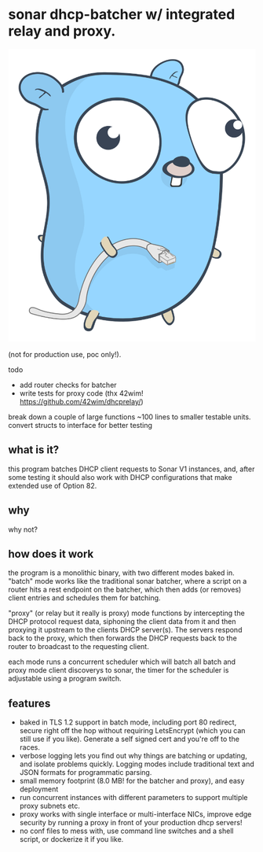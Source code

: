 # sonar dhcp-batcher w/ integrated relay and proxy.
![written in Go!](https://github.com/80at8/dhcp-batcher/blob/master/assets/netgopher.svg)

(not for production use, poc only!).

todo
- add router checks for batcher
- write tests for proxy code (thx 42wim! https://github.com/42wim/dhcprelay/)

break down a couple of large functions ~100 lines to smaller testable units.
convert structs to interface for better testing

## what is it?
this program batches DHCP client requests to Sonar V1 instances, and, after some testing it should also work with DHCP configurations that make extended use of Option 82.

## why
why not?

## how does it work
the program is a monolithic binary, with two different modes baked in. "batch" mode works like the traditional sonar batcher, where a script on a router hits a rest endpoint on the batcher, which then adds (or removes) client entries and schedules them for batching.

"proxy" (or relay but it really is proxy) mode functions by intercepting the DHCP protocol request data, siphoning the client data from it and then proxying it upstream to the clients DHCP server(s). The servers respond back to the proxy, which then forwards the DHCP requests back to the router to broadcast to the requesting client.

each mode runs a concurrent scheduler which will batch all batch and proxy mode client discoverys to sonar, the timer for the scheduler is adjustable using a program switch.

## features

* baked in TLS 1.2 support in batch mode, including port 80 redirect, secure right off the hop without requiring LetsEncrypt (which you can still use if you like). Generate a self signed cert and you're off to the races.
* verbose logging lets you find out why things are batching or updating, and isolate problems quickly. Logging modes include traditional text and JSON formats for programmatic parsing.
* small memory footprint (8.0 MB! for the batcher and proxy), and easy deployment
* run concurrent instances with different parameters to support multiple proxy subnets etc.
* proxy works with single interface or multi-interface NICs, improve edge security by running a proxy in front of your production dhcp servers!
* no conf files to mess with, use command line switches and a shell script, or dockerize it if you like.



